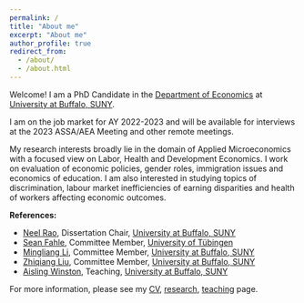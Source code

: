 ```yaml
---
permalink: /
title: "About me"
excerpt: "About me"
author_profile: true
redirect_from: 
  - /about/
  - /about.html
---
```


Welcome! I am a PhD Candidate in the [Department of Economics](https://arts-sciences.buffalo.edu/economics.html) at
[University at Buffalo, SUNY](http://www.buffalo.edu/). 

I am on the job market for AY 2022-2023 and will be available for interviews at the 2023 ASSA/AEA Meeting and other remote meetings.  

My research interests broadly lie in the domain of Applied Microeconomics with a focused view on Labor, Health and Development Economics. I work on evaluation of economic policies, gender roles, immigration issues and economics of education. I am also interested in studying topics of discrimination, labour market inefficiencies of earning disparities and health of workers affecting economic outcomes. 

**References:**
- [Neel Rao](http://www.acsu.buffalo.edu/~neelrao/), Dissertation Chair, [University at Buffalo, SUNY](http://www.buffalo.edu/) 
- [Sean Fahle](https://sites.google.com/site/seanpfahle/), Committee Member, [University of Tübingen](https://uni-tuebingen.de/)
- [Mingliang Li](http://www.acsu.buffalo.edu/~mli3/), Committee Member, [University at Buffalo, SUNY](http://www.buffalo.edu/)
- [Zhiqiang Liu](https://arts-sciences.buffalo.edu/economics/faculty/faculty-directory/liu-zhiqiang.html), Committee Member, [University at Buffalo, SUNY](http://www.buffalo.edu/)
- [Aisling Winston](https://sites.google.com/view/aisling-winston/home), Teaching, [University at Buffalo, SUNY](http://www.buffalo.edu/)

For more information, please see my [CV](cv), [research](research), [teaching](teaching) page. 


